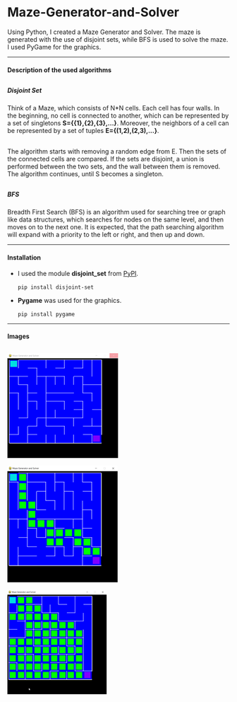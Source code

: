 # Maze-Generator-and-Solver
Using Python, I created a Maze Generator and Solver. The maze is generated with the use of disjoint sets, while BFS is used to solve the maze. I used PyGame for the graphics. 

---

#### **Description of the used algorithms**  
##
 ##### __Disjoint Set__ 
Think of a Maze, which consists of N*N cells. Each cell has four walls. In the beginning, no cell is connected to another, which can be represented by a set of singletons **S={{1},{2},{3},...}**. Moreover, the neighbors of a cell can be represented by a set of tuples **E={(1,2),(2,3),...}**.   
##
The algorithm starts with removing a random edge from E. Then the sets of the connected cells are compared. If the sets are disjoint, a union is performed between the two sets, and the wall between them is removed. The algorithm continues, until S becomes a singleton. 
##
 ##### __BFS__
Breadth First Search (BFS) is an algorithm used for searching tree or graph like data structures, which searches for nodes on the same level, and then moves on to the next one. It is expected, that the path searching algorithm will expand with a priority to the left or right, and then up and down. 


---
#### **Installation**

-  I used the module **disjoint_set** from [PyPI](https://pypi.org/project/disjoint-set/). 
 
       pip install disjoint-set


-  **Pygame** was used for the graphics. 
       
       pip install pygame

---
#### **Images**
##
![MazeGeneration](Images/MazeGeneration.png)

![FoundPath](Images/FoundPath.png)

![SearchingPath](Images/SearchingPath.png)

